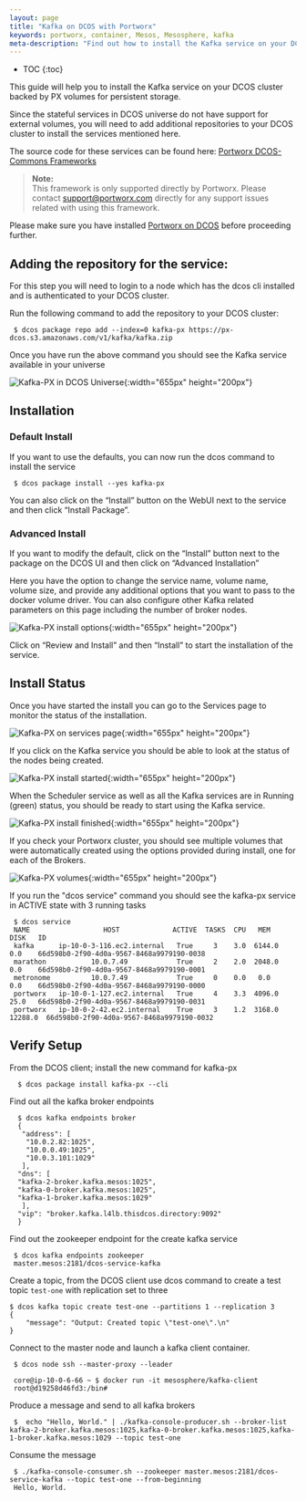 ```yaml
---
layout: page
title: "Kafka on DCOS with Portworx"
keywords: portworx, container, Mesos, Mesosphere, kafka
meta-description: "Find out how to install the Kafka service on your DCOS cluster. Follow our step-by-step guide to running stateful services on DCOS today!"
---
```


* TOC
{:toc}

This guide will help you to install the Kafka service on your DCOS cluster backed by PX volumes for persistent storage.

Since the stateful services in DCOS universe do not have support for external volumes, you will need to add additional
repositories to your DCOS cluster to install the services mentioned here. 

The source code for these services can be found here: [Portworx DCOS-Commons Frameworks](https://github.com/portworx/dcos-commons)

>**Note:**<br/>This framework is only supported directly by Portworx.
>Please contact support@portworx.com directly for any support issues related with using this framework.

Please make sure you have installed [Portworx on DCOS](/scheduler/mesosphere-dcos/install.html) before proceeding further.

## Adding the repository for the service:

For this step you will need to login to a node which has the dcos cli installed and is authenticated to your DCOS cluster.

Run the following command to add the repository to your DCOS cluster:


     $ dcos package repo add --index=0 kafka-px https://px-dcos.s3.amazonaws.com/v1/kafka/kafka.zip


Once you have run the above command you should see the Kafka service available in your universe

![Kafka-PX in DCOS Universe](/images/dcos-kafka-px-universe.png){:width="655px" height="200px"}

## Installation
### Default Install
If you want to use the defaults, you can now run the dcos command to install the service

     $ dcos package install --yes kafka-px

You can also click on the  “Install” button on the WebUI next to the service and then click “Install Package”.

### Advanced Install
If you want to modify the default, click on the “Install” button next to the package on the DCOS UI and then click on
“Advanced Installation”

Here you have the option to change the service name, volume name, volume size, and provide any additional options that you
want to pass to the docker volume driver. You can also configure other Kafka related parameters on this page including the
number of broker nodes.

![Kafka-PX install options](/images/dcos-kafka-px-install-options.png){:width="655px" height="200px"}

Click on “Review and Install” and then “Install” to start the installation of the service.

## Install Status
Once you have started the install you can go to the Services page to monitor the status of the installation.

![Kafka-PX on services page](/images/dcos-kafka-px-service.png){:width="655px" height="200px"}

If you click on the Kafka service you should be able to look at the status of the nodes being created. 

![Kafka-PX install started](/images/dcos-kafka-px-started-install.png){:width="655px" height="200px"}

When the Scheduler service as well as all the Kafka services are in Running (green) status, you should be ready to start 
using the Kafka service.

![Kafka-PX install finished](/images/dcos-kafka-px-finished-install.png){:width="655px" height="200px"}

If you check your Portworx cluster, you should see multiple volumes that were automatically created using the options
provided during install, one for each of the Brokers.

![Kafka-PX volumes](/images/dcos-kafka-px-volume-list.png){:width="655px" height="200px"}

If you run the "dcos service" command you should see the kafka-px service in ACTIVE state with 3 running tasks


     $ dcos service
     NAME                  HOST             ACTIVE  TASKS  CPU   MEM      DISK   ID                                         
     kafka      ip-10-0-3-116.ec2.internal   True     3    3.0  6144.0    0.0    66d598b0-2f90-4d0a-9567-8468a9979190-0038  
     marathon           10.0.7.49            True     2    2.0  2048.0    0.0    66d598b0-2f90-4d0a-9567-8468a9979190-0001  
     metronome          10.0.7.49            True     0    0.0   0.0      0.0    66d598b0-2f90-4d0a-9567-8468a9979190-0000  
     portworx   ip-10-0-1-127.ec2.internal   True     4    3.3  4096.0    25.0   66d598b0-2f90-4d0a-9567-8468a9979190-0031  
     portworx   ip-10-0-2-42.ec2.internal    True     3    1.2  3168.0  12288.0  66d598b0-2f90-4d0a-9567-8468a9979190-0032


## Verify Setup

From the DCOS client; install the new command for kafka-px

      $ dcos package install kafka-px --cli

Find out all the kafka broker endpoints

      $ dcos kafka endpoints broker
      {
       "address": [
        "10.0.2.82:1025",
        "10.0.0.49:1025",
        "10.0.3.101:1029"
       ],
      "dns": [
      "kafka-2-broker.kafka.mesos:1025",
      "kafka-0-broker.kafka.mesos:1025",
      "kafka-1-broker.kafka.mesos:1029"
       ],
      "vip": "broker.kafka.l4lb.thisdcos.directory:9092"
      }

Find out the zookeeper endpoint for the create kafka service

     $ dcos kafka endpoints zookeeper
     master.mesos:2181/dcos-service-kafka


Create a topic, from the DCOS client use dcos command to create a test topic ``test-one`` with replication set to three

    $ dcos kafka topic create test-one --partitions 1 --replication 3
    {
        "message": "Output: Created topic \"test-one\".\n"
    }

Connect to the master node and launch a kafka client container. 
   
     $ dcos node ssh --master-proxy --leader
    
     core@ip-10-0-6-66 ~ $ docker run -it mesosphere/kafka-client
     root@d19258d46fd3:/bin#
   
Produce a message and send to all kafka brokers

   
     $  echo "Hello, World." | ./kafka-console-producer.sh --broker-list kafka-2-broker.kafka.mesos:1025,kafka-0-broker.kafka.mesos:1025,kafka-1-broker.kafka.mesos:1029 --topic test-one

Consume the message

     $ ./kafka-console-consumer.sh --zookeeper master.mesos:2181/dcos-service-kafka --topic test-one --from-beginning
     Hello, World.
